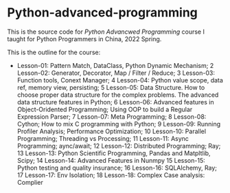 # Python-advanced-programming

This is the source code for *Python Advancwed Programming* course I taught for Python Programmers in China, 2022 Spring. 

This is the outline for the course: 

+   Lesson-01: Pattern Match, DataClass, Python Dynamic Mechanism;
2   Lesson-02: Generator, Decorator, Map / Filter / Reduce; 
3   Lesson-03: Function tools, Conext Manager; 
4   Lesson-04: Python value scope, data ref, memory view, persisting; 
5   Lesson-05: Data Structure. How to choose proper data structure for the complex problems. The advanced data structure features in Python; 
6   Lesson-06: Advanced features in Object-Oridented Programming; Using OOP to build a Regular Expression Parser; 
7   Lesson-07: Meta Programming; 
8   Lesson-08: Cython; How to mix C programming with Python; 
9   Lesson-09: Running Profiler Analysis; Performance Optimization; 
10  Lesson-10: Parallel Programming; Threading vs Processing; 
11  Lesson-11: Async Programming; aync/await; 
12  Lesson-12: Distributed Programming; Ray; 
13  Lesson-13: Python Scientific Programming,  Pandas and Matpltlib, Scipy; 
14  Lesson-14: Advanced Features in Nunmpy
15  Lesson-15: Python testing and quality insurance; 
16  Lesson-16: SQLAlchemy, Ray; 
17  Lesson-17: Env Isolation; 
18  Lesson-18: Complex Case analysis: Complier 

